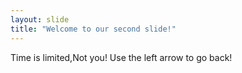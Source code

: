 ```yaml
---
layout: slide
title: "Welcome to our second slide!"
---
```

Time is limited,Not you!
Use the left arrow to go back!
